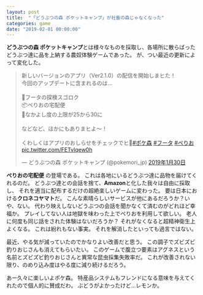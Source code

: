 ```yaml
---
layout: post
title:  "「どうぶつの森 ポケットキャンプ」が社畜の森じゃなくなった"
categories: game
date: "2019-02-01 00:00:00"
---
```


**どうぶつの森 ポケットキャンプ**とは様々なものを採取し、各場所に散らばったどうぶつ達に品を上納する農奴体験ゲームであった。
が、つい最近の更新によって変化した。

<blockquote class="twitter-tweet" data-lang="ja"><p lang="ja" dir="ltr">新しいバージョンのアプリ（Ver2.1.0）の配信を開始しまヒた！<br>今回のアップデートに含まれるのは…<br><br>🎲フータの探検スゴロク<br>📦ぺりおの宅配便<br>💖なかよし度の上限が25から30に<br><br>などなど、ほかにもありまヒよ～！<br><br>くわしくはアプリのおしらせをチェックでヒ👀<a href="https://twitter.com/hashtag/%E3%83%9D%E3%82%B1%E6%A3%AE?src=hash&amp;ref_src=twsrc%5Etfw">#ポケ森</a> <a href="https://twitter.com/hashtag/%E3%83%95%E3%83%BC%E3%82%BF?src=hash&amp;ref_src=twsrc%5Etfw">#フータ</a> <a href="https://twitter.com/hashtag/%E3%81%BA%E3%82%8A%E3%81%8A?src=hash&amp;ref_src=twsrc%5Etfw">#ぺりお</a> <a href="https://t.co/FETvlqew0h">pic.twitter.com/FETvlqew0h</a></p>&mdash; どうぶつの森 ポケットキャンプ (@pokemori_jp) <a href="https://twitter.com/pokemori_jp/status/1090542636686106625?ref_src=twsrc%5Etfw">2019年1月30日</a></blockquote>
<script async src="https://platform.twitter.com/widgets.js" charset="utf-8"></script>

**ぺりおの宅配便** の登場である。
これは各地にいるどうぶつ達に品物を届けてくれるのだ。
どうぶつ達との会話を捨て、**Amazon**と化した我々は自由に採取し、
それを適当に配布するだけの超絶楽しいゲームに変わった。
要は日本における**クロネコヤマト**だ。
こんな素晴らしいサービスが他にあるだろうか？いや、ない。
代わり映えしないどうぶつの会話を聞かなくて済むのがどれほど幸福か。
プレイしてない人は地獄を味わった上でぺりおを利用して欲しい。
老人に何度も同じ話をされた体験はないだろうか？
それがなくなると超精神衛生上よくなる。
これは紛れもない事実。
それを解消したといっても過言ではない。

最近、やる気が減っていたのでかなりよい改善だと思う。
この調子でズビズビ釣りおじさんも消えてもらいたい。
このゲームで腹立つ要素はアグネスという名前とズビズビ釣りおじさんと異常な昆虫採集失敗率だ。
これが改善されない限り、のめり込み度はやる度に減り続けるだろう。

あー久々に楽しいよポケ森。
特産品システムもフレンドになる意味を与えてくれたので個人的に賛成だわ。
ぶどうがよかったけど...レモンか。
